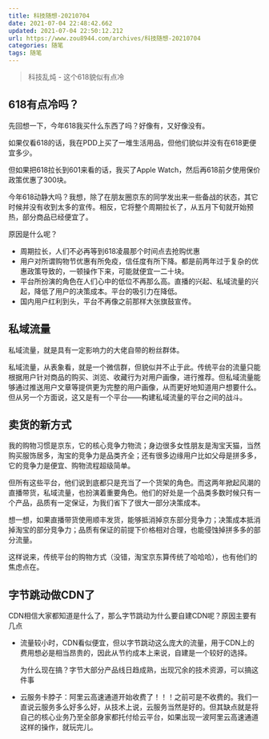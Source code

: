 ```yaml
---
title: 科技随想-20210704
date: 2021-07-04 22:48:42.662
updated: 2021-07-04 22:50:12.212
url: https://www.zou8944.com/archives/科技随想-20210704
categories: 随笔
tags: 随笔
---
```


> 科技乱炖 - 这个618貌似有点冷

## 618有点冷吗？

先回想一下，今年618我买什么东西了吗？好像有，又好像没有。

如果仅看618的话，我在PDD上买了一堆生活用品，但他们貌似并没有在618更便宜多少。

但如果把618拉长到601来看的话，我买了Apple Watch，然后再618前夕使用保价政策优惠了300块。

今年618动静大吗？我想，除了在朋友圈京东的同学发出来一些备战的状态，其它时候并没有收到太多的宣传。相反，它将整个周期拉长了，从五月下旬就开始预热，部分商品已经便宜了。

<!-- more -->

原因是什么呢？

- 周期拉长，人们不必再等到618凌晨那个时间点去抢购优惠
- 用户对所谓购物节优惠有所免疫，信任度有所下降。都是前两年过于复杂的优惠政策导致的，一顿操作下来，可能就便宜一二十块。
- 平台所扮演的角色在人们心中的低位不再那么高。直播的兴起、私域流量的兴起，降低了用户的决策成本。平台的吸引力在降低。
- 国内用户红利到头，平台不再像之前那样大张旗鼓宣传。

## 私域流量

私域流量，就是具有一定影响力的大佬自带的粉丝群体。

私域流量，从表象看，就是一个微信群，但貌似并不止于此。传统平台的流量只能根据用户针对商品的购买、浏览、收藏行为对用户画像，进行推荐。但私域流量能够通过推送用户文章等提供更为完整的用户画像，从而更好地知道用户想要什么。但从另一个方面说，这又是有一个平台——构建私域流量的平台之间的战斗。

## 卖货的新方式

我的购物习惯是京东，它的核心竞争力物流；身边很多女性朋友是淘宝天猫，当然购买服饰居多，淘宝的竞争力是品类齐全；还有很多边缘用户比如父母是拼多多，它的竞争力是便宜、购物流程超级简单。

但所有这些平台，他们说到底都只是充当了一个货架的角色。而这两年掀起风潮的直播带货，私域流量，也扮演着重要角色。他们的好处是一个品类多数时候只有一个产品，品质有一定保证，为我们省下了很大一部分决策成本。

想一想，如果直播带货使用顺丰发货，能够抵消掉京东部分竞争力；决策成本抵消掉淘宝的部分竞争力；品质有保证的前提下价格相对合理，也能侵蚀掉拼多多的部分流量。

这样说来，传统平台的购物方式（没错，淘宝京东算传统了哈哈哈），也有他们的焦虑点在。

## 字节跳动做CDN了

CDN相信大家都知道是什么了，那么字节跳动为什么要自建CDN呢？原因主要有几点

- 流量较小时，CDN看似便宜，但以字节跳动这么庞大的流量，用于CDN上的费用想必是相当昂贵的，因此从节约成本上来说，自建是一个较好的选择。

    为什么现在搞？字节大部分产品线日趋成熟，出现冗余的技术资源，可以搞这件事

- 云服务卡脖子：阿里云高速通道开始收费了！！！之前可是不收费的。我们一直说云服务多么好多么好，从技术上说，云服务当然是好的。但其缺点就是将自己的核心业务乃至全部身家都托付给云平台，如果出现一波阿里云高速通道这样的操作，就玩完儿。